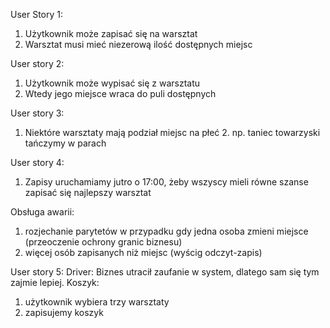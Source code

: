 User Story 1:
1. Użytkownik może zapisać się na warsztat
2. Warsztat musi mieć niezerową ilość dostępnych miejsc

User story 2:
1. Użytkownik może wypisać się z warsztatu
2. Wtedy jego miejsce wraca do puli dostępnych

User story 3:
1. Niektóre warsztaty mają podział miejsc na płeć
   2. np. taniec towarzyski tańczymy w parach

User story 4:
1. Zapisy uruchamiamy jutro o 17:00, żeby wszyscy mieli równe szanse zapisać się najlepszy warsztat

Obsługa awarii:
1. rozjechanie parytetów w przypadku gdy jedna osoba zmieni miejsce (przeoczenie ochrony granic biznesu)
2. więcej osób zapisanych niż miejsc (wyścig odczyt-zapis)

User story 5:
Driver: Biznes utracił zaufanie w system, dlatego sam się tym zajmie lepiej.
Koszyk:
1. użytkownik wybiera trzy warsztaty
2. zapisujemy koszyk
